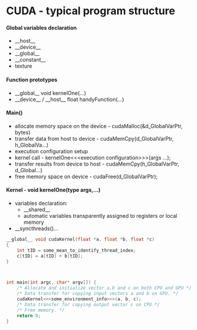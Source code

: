 # CUDA - typical program structure

#### Global variables declaration

* \_\_host\_\_
* \_\_device\_\_
* \_\_global\_\_
* \_\_constant\_\_
* texture

#### Function prototypes

* \_\_global\_\_ void kernelOne\(...\)
* \_\_device\_\_ / \_\_host\_\_ float handyFunction\(...\)

#### Main\(\)

* allocate memory space on the device - cudaMalloc\(&d\_GlobalVarPtr, bytes\)
* transfer data from host to device - cudaMemCpy\(d\_GlobalVarPtr, h\_GlobalVa...\)
* execution configuration setup
* kernel call - kernelOne&lt;&lt;&lt;execution configuration&gt;&gt;&gt;\(args ...\);
* transfer results from device to host - cudaMemCpy\(h\_GlobalVarPtr, d\_Global...\)
* free memory space on device - cudaFree\(d\_GlobalVarPtr\);

#### Kernel - void kernelOne\(type args,...\)

* variables declaration:
  *  \_\_shared\_\_
  * automatic variables transparently assigned to registers or local memory 
* \_\_syncthreads\(\)...

```c
__global__ void cudaKernel(float *a, float *b, float *c)
{
    int tID = some_mean_to_identify_thread_index;
    c[tID] = a[tID] + b[tID];
}



int main(int argc, char* argv[]) {
    /* Allocate and initialize vector a,b and c on both CPU and GPU */
    /* Data transfer for copying input vectors a and b on GPU. */
    cudaKernel<<<some_environment_info>>>(a, b, c);
    /* Data transfer for copying output vector c on CPU */
    /* Free memory. */
    return 0;
}
```

